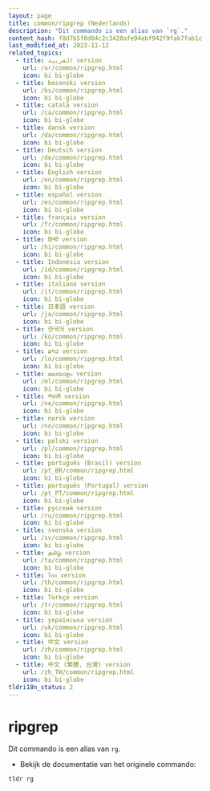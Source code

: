 ```yaml
---
layout: page
title: common/ripgrep (Nederlands)
description: "Dit commando is een alias van `rg`."
content_hash: f8d7b5f0d04c2c3420afe94ebf942f9fab7fab1c
last_modified_at: 2023-11-12
related_topics:
  - title: العربية version
    url: /ar/common/ripgrep.html
    icon: bi bi-globe
  - title: bosanski version
    url: /bs/common/ripgrep.html
    icon: bi bi-globe
  - title: català version
    url: /ca/common/ripgrep.html
    icon: bi bi-globe
  - title: dansk version
    url: /da/common/ripgrep.html
    icon: bi bi-globe
  - title: Deutsch version
    url: /de/common/ripgrep.html
    icon: bi bi-globe
  - title: English version
    url: /en/common/ripgrep.html
    icon: bi bi-globe
  - title: español version
    url: /es/common/ripgrep.html
    icon: bi bi-globe
  - title: français version
    url: /fr/common/ripgrep.html
    icon: bi bi-globe
  - title: हिन्दी version
    url: /hi/common/ripgrep.html
    icon: bi bi-globe
  - title: Indonesia version
    url: /id/common/ripgrep.html
    icon: bi bi-globe
  - title: italiano version
    url: /it/common/ripgrep.html
    icon: bi bi-globe
  - title: 日本語 version
    url: /ja/common/ripgrep.html
    icon: bi bi-globe
  - title: 한국어 version
    url: /ko/common/ripgrep.html
    icon: bi bi-globe
  - title: ລາວ version
    url: /lo/common/ripgrep.html
    icon: bi bi-globe
  - title: മലയാളം version
    url: /ml/common/ripgrep.html
    icon: bi bi-globe
  - title: नेपाली version
    url: /ne/common/ripgrep.html
    icon: bi bi-globe
  - title: norsk version
    url: /no/common/ripgrep.html
    icon: bi bi-globe
  - title: polski version
    url: /pl/common/ripgrep.html
    icon: bi bi-globe
  - title: português (Brasil) version
    url: /pt_BR/common/ripgrep.html
    icon: bi bi-globe
  - title: português (Portugal) version
    url: /pt_PT/common/ripgrep.html
    icon: bi bi-globe
  - title: русский version
    url: /ru/common/ripgrep.html
    icon: bi bi-globe
  - title: svenska version
    url: /sv/common/ripgrep.html
    icon: bi bi-globe
  - title: தமிழ் version
    url: /ta/common/ripgrep.html
    icon: bi bi-globe
  - title: ไทย version
    url: /th/common/ripgrep.html
    icon: bi bi-globe
  - title: Türkçe version
    url: /tr/common/ripgrep.html
    icon: bi bi-globe
  - title: українська version
    url: /uk/common/ripgrep.html
    icon: bi bi-globe
  - title: 中文 version
    url: /zh/common/ripgrep.html
    icon: bi bi-globe
  - title: 中文 (繁體, 台灣) version
    url: /zh_TW/common/ripgrep.html
    icon: bi bi-globe
tldri18n_status: 2
---
```

# ripgrep

Dit commando is een alias van `rg`.

- Bekijk de documentatie van het originele commando:

`tldr rg`
